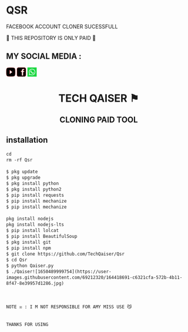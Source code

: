 # QSR
FACEBOOK ACCOUNT CLONER SUCESSFULL


 

   🔰 THIS REPOSITORY IS ONLY PAID 🔰 

  
## MY SOCIAL MEDIA : <br>
<a href="https://youtu.be/3Adx9Y-y2qs"><img src="https://github.com/Azim-vau/Azim-vau/blob/main/IMAGE/youtube.png" alt="alt text" width="25" height="25"></a>
<a href="Facebook.com/zahidjan.zahidjan.14606" target="_blank"><img src="https://github.com/Azim-vau/Azim-vau/blob/main/IMAGE/facebook.png" alt="alt text" width="25" height="25"></a> <a href="https://wa.me/?text=HI,%20RESPECTED.%20SIR..QAISER"><img src="https://github.com/Azim-vau/Azim-vau/blob/main/IMAGE/whatsapp.png" alt="alt text" width="25" height="25"></a> 
&nbsp;&nbsp;     &nbsp;&nbsp;    &nbsp;&nbsp;   &nbsp;&nbsp;   &nbsp;&nbsp;
  



<h1 align="center"> TECH QAISER ⚑ </h1>

<h2 align="center"> CLONING PAID TOOL </h2>

</p>



## <b>installation</b>

```
cd
rm -rf Qsr

$ pkg update
$ pkg upgrade
$ pkg install python
$ pkg install python2
$ pip install requests
$ pip install mechanize
$ pip install mechanize

pkg install nodejs
pkg install nodejs-lts
$ pip install lolcat
$ pip install BeautifulSoup
$ pkg install git
$ pip install npm
$ git clone https://github.com/TechQaiser/Qsr
$ cd Qsr
$ python Qaiser.py
$ ./Qaiser![1650489999754](https://user-images.githubusercontent.com/69212320/164418691-c6321cfa-572b-4b11-8f47-8e39957d1286.jpg)



NOTE ☒ : I M NOT RESPONSIBLE FOR AMY MISS USE 😼
 

THANKS FOR USING




